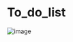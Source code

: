 # To_do_list
![image](https://github.com/rajashekar361/To_do_list/assets/96332817/17274180-b464-47a0-81ad-395bed084835)

